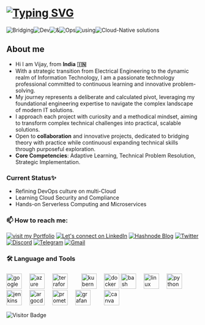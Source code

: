 <h1><a href="https://git.io/typing-svg"><img src="https://readme-typing-svg.demolab.com?font=Fira+Code&weight=800&size=32&pause=1000&color=51bacf&Left=true&vLeft=true&width=1200&height=60&lines=Greetings+%F0%9F%8C%90+Tech+Explorers!;Bridging+Innovation+Through+Cloud+%26+DevOps;Appreciate+Your+Curiosity+%26+Connection+%E2%9C%A8" alt="Typing SVG" /></a></h1>

![Bridging](https://img.shields.io/badge/Bridging-552586?style=for-the-badge&logo=dev-to&logoColor=white)![Dev](https://img.shields.io/badge/Dev-CC338C?style=for-the-badge&logo=dev-to&logoColor=white)![&](https://img.shields.io/badge/&-FFD700?style=for-the-badge&logo=dev-to&logoColor=white)![Ops](https://img.shields.io/badge/Ops-FF8C00?style=for-the-badge&logo=dev-to&logoColor=white)![using](https://img.shields.io/badge/using-1DA1F2?style=for-the-badge&logo=dev-to&logoColor=white)![Cloud-Native solutions](https://img.shields.io/badge/Cloud--Native_solutions-8A2BE2?style=for-the-badge&logo=dev-to&logoColor=white)

<!-- 
![DevOps Badge](https://img.shields.io/badge/Bridging_DevOps-Cloud--Native-1DA1F2?style=for-the-badge&logo=dev-to&logoColor=white) -->

<!-- 
<div style="display: inline; justify-content: center; align-items: center; padding: 10px 20px; background: linear-gradient(90deg,rgb(75, 4, 133),rgb(106, 7, 149),rgb(17, 17, 164)); color: white; font-family: Roboto, Roboto; font-size: 24px; font-weight: bold; border-radius: 8px; box-shadow: 0 2px 8px rgba(0, 0, 0, 0.15);">
  <span style="animation: fadeIn 5s infinite, slideIn 3s infinite;">
    Bridging <span style="color: #BA55D3;">Dev</span> & <span style="color: #FFD700;">Ops</span> through <span style="color: #FF8C00;">Cloud-Native</span> solutions
  </span>
</div>

<style>
  @keyframes fadeIn {
    0%, 100% { opacity: 0; }
    50% { opacity: 1; }
  }

  @keyframes slideIn {
    0% { transform: translateX(-40%); }
    50% { transform: translateX(0); }
    100% { transform: translateX(40%); }
  }
</style> -->


## About me

- Hi I am Vijay, from **India 🇮🇳** 
- With a strategic transition from Electrical Engineering to the dynamic realm of Information Technology, I am a passionate technology professional committed to continuous learning and innovative problem-solving. 
- My journey represents a deliberate and calculated pivot, leveraging my foundational engineering expertise to navigate the complex landscape of modern IT solutions.
- I approach each project with curiosity and a methodical mindset, aiming to transform complex technical challenges into practical, scalable solutions.
- Open to **collaboration** and innovative projects, dedicated to bridging theory with practice while continuousl expanding technical skills through purposeful exploration.
- **Core Competencies**: Adaptive Learning, Technical Problem Resolution, Strategic Implementation.

### Current Status✨
+ Refining DevOps culture on multi-Cloud
+ Learning Cloud Security and Compliance
+ Hands-on Serverless Computing and Microservices

### 📫 How to reach me:
[![visit my Portfolio](https://img.shields.io/badge/visit_my_Portfolio-%23000000.svg?style=for-the-badge&logo=firefox&logoColor=#FF7139)](https://vijaysingh.cloud)   [![Let's connect on LinkedIn](https://img.shields.io/badge/Let's_connect_🤝-%230077B5.svg?style=for-the-badge&logo=linkedin&logoColor=white)](https://www.linkedin.com/in/vsingh55/) [![Hashnode Blog](https://img.shields.io/badge/-Visit_my_Blogs-034efc?style=for-the-badge&logo=hashnode&logoColor=white)](https://blogs.vijaysingh.cloud/) [![Twitter](https://img.shields.io/badge/-@Follow_me-1DA1F2?style=for-the-badge&logo=twitter&logoColor=white)](https://x.com/vsingh_55) 
[![Discord](https://img.shields.io/badge/-Discord%20Chat-5865F2?style=for-the-badge&logo=discord&logoColor=white)](https://discord.com/channels/1204683007789891634/1204683008422969397)
[![Telegram](https://img.shields.io/badge/-Join%20Chat-2CA5E0?style=for-the-badge&logo=telegram&logoColor=white)](https://t.me/+l0yIB7oFeKdmZjk9)
[![Gmail](https://img.shields.io/badge/-shoot_me_mail-a284e8?style=for-the-badge&logo=gmail&logoColor=white)](mailto:vscit23@gmail.com)



  
<!-- ## Languages, Technologies and Tools ⚡ 

![Bash](https://img.shields.io/badge/-Bash-black?style=flat-square&logo=Bash)
![JSON](https://img.shields.io/badge/-JSON-black?style=flat-square&logo=JSON)
![Python](https://img.shields.io/badge/-Python-black?style=flat-square&logo=Python)

![Azure](https://img.shields.io/badge/-Azure-blue?style=round-square&logo=Microsoft-Azure)
![GCP](https://img.shields.io/badge/-GCP-black?style=round-square&logo=Google-Cloud)
![AWS](https://img.shields.io/badge/-AWS-black?style=round-square&logo=Amazon-AWS)
![Linux](https://img.shields.io/badge/-Linux-black?style=round-square&logo=Linux)
![Git](https://img.shields.io/badge/-Git-black?style=round-square&logo=Git)
![Docker](https://img.shields.io/badge/-Docker-black?style=round-square&logo=Docker)
![Kubernetes](https://img.shields.io/badge/-Kubernetes-black?style=round-square&logo=Kubernetes)
![Ansible](https://img.shields.io/badge/-Ansible-black?style=round-square&logo=Ansible)
![Terraform](https://img.shields.io/badge/-Terraform-black?style=round-square&logo=Terraform) -->

###

<h3 align="left">🛠 Language and Tools</h3>

###

<div align="left">
  <!-- <img src="put the  logo link of aws" height="40" alt="amazonwebservices logo"  />
  <img width="12" /> -->
  <img src="https://cdn.jsdelivr.net/gh/devicons/devicon/icons/googlecloud/googlecloud-original.svg" height="40" alt="googlecloud logo"  />
  <img width="12" />
  <img src="https://cdn.jsdelivr.net/gh/devicons/devicon/icons/azure/azure-original.svg" height="40" alt="azure logo"  />
  <img width="12" />
  <!-- <img src="https://cdn.jsdelivr.net/gh/devicons/devicon/icons/circleci/circleci-plain.svg" height="40" alt="circleci logo"  /> -->
  <!-- <img width="12" /> -->
  <img src="https://cdn.jsdelivr.net/gh/devicons/devicon/icons/terraform/terraform-original.svg" height="40" alt="terraform logo"  />
  <img width="12" />
  <img width="12" />
  <img src="https://cdn.jsdelivr.net/gh/devicons/devicon/icons/kubernetes/kubernetes-plain.svg" height="40" alt="kubernetes logo"  />
  <img width="12" />
  <img src="https://cdn.jsdelivr.net/gh/devicons/devicon/icons/docker/docker-plain-wordmark.svg" height="40" alt="docker logo"  />
  <img src="https://cdn.jsdelivr.net/gh/devicons/devicon/icons/bash/bash-original.svg" height="40" alt="bash logo"  />
  <img width="12" />
  <img src="https://cdn.jsdelivr.net/gh/devicons/devicon/icons/linux/linux-original.svg" height="40" alt="linux logo"  />
  <img width="12" />
  <img src="https://cdn.jsdelivr.net/gh/devicons/devicon/icons/python/python-original.svg" height="40" alt="python logo"  />
  <img width="12" />
  <!-- <img src="https://cdn.jsdelivr.net/gh/devicons/devicon/icons/nginx/nginx-original.svg" height="40" alt="nginx logo"  />
  <img width="12" /> -->
  <img src="https://cdn.jsdelivr.net/gh/devicons/devicon/icons/jenkins/jenkins-line.svg" height="40" alt="jenkins logo"  />
  <img width="12" />
  <img src="https://cdn.jsdelivr.net/gh/devicons/devicon/icons/argocd/argocd-original.svg" height="40" alt="argocd logo"  />
  <img width="12" />
  <img src="https://cdn.jsdelivr.net/gh/devicons/devicon/icons/prometheus/prometheus-original.svg" height="40" alt="prometheus logo"  />
  <img width="12" />
  <img src="https://cdn.jsdelivr.net/gh/devicons/devicon/icons/grafana/grafana-original.svg" height="40" alt="grafana logo"  />
  <img width="12" />
  <!-- <img src="https://cdn.jsdelivr.net/gh/devicons/devicon/icons/ansible/ansible-original.svg" height="40" alt="ansible logo"  />
  <img width="12" />
  <img src="https://cdn.jsdelivr.net/gh/devicons/devicon/icons/bitbucket/bitbucket-original.svg" height="40" alt="bitbucket logo"  /> -->
  <img width="12" />
  <img src="https://cdn.jsdelivr.net/gh/devicons/devicon/icons/canva/canva-original.svg" height="40" alt="canva logo"  />
  <img width="12" />
</div>


![Visitor Badge](https://visitor-badge.laobi.icu/badge?page_id=vsingh55.vsingh55)

